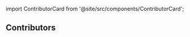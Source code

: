 import ContributorCard from '@site/src/components/ContributorCard';

## Contributors

<div style={{ display: 'flex', flexWrap: 'wrap', justifyContent: 'center' }}>
    <ContributorCard username="hfu" role="UN Smart Maps Lead" />
    <ContributorCard username="smellman" role="Maintainer" />
    <ContributorCard username="yuiseki" role="Maintainer" />
    <ContributorCard username="albertkun" role="Web Admin" />
    <ContributorCard username="asahina820" role="Maintainer" />
</div>
